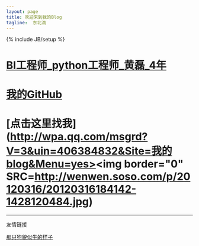 ```yaml
---
layout: page
title: 欢迎来到我的Blog
tagline:  东北滴
---
```

{% include JB/setup %}



# [BI工程师_python工程师_黄磊_4年](https://github.com/halleytl/halleytl.github.io/raw/master/resume/BI%E5%B7%A5%E7%A8%8B%E5%B8%88_python%E5%B7%A5%E7%A8%8B%E5%B8%88_%E9%BB%84%E7%A3%8A_4%E5%B9%B4.pdf)
# [我的GitHub](https://github.com/halleytl)
# [点击这里找我](http://wpa.qq.com/msgrd?V=3&uin=406384832&Site=我的blog&Menu=yes><img border="0" SRC=http://wenwen.soso.com/p/20120316/20120316184142-1428120484.jpg)


---
友情链接

[那只狗貌似牛的样子](http://doglooksgood.github.io/blog)





